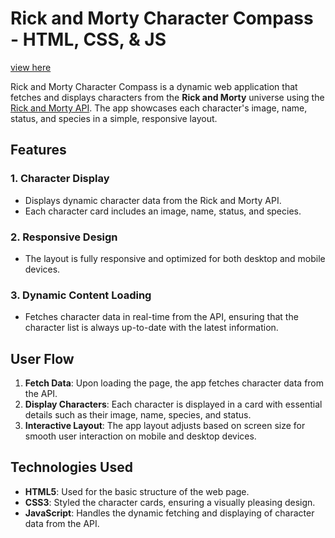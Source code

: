 # Rick and Morty Character Compass - HTML, CSS, & JS
[view here](https://nenorvalls.github.io/rick-_and-_morty_character_compass/)

Rick and Morty Character Compass is a dynamic web application that fetches and displays characters from the **Rick and Morty** universe using the [Rick and Morty API](https://rickandmortyapi.com/). The app showcases each character's image, name, status, and species in a simple, responsive layout.

## Features
### 1. **Character Display**
- Displays dynamic character data from the Rick and Morty API.
- Each character card includes an image, name, status, and species.

### 2. **Responsive Design**
- The layout is fully responsive and optimized for both desktop and mobile devices.

### 3. **Dynamic Content Loading**
- Fetches character data in real-time from the API, ensuring that the character list is always up-to-date with the latest information.

## User Flow
1. **Fetch Data**: Upon loading the page, the app fetches character data from the API.
2. **Display Characters**: Each character is displayed in a card with essential details such as their image, name, species, and status.
3. **Interactive Layout**: The app layout adjusts based on screen size for smooth user interaction on mobile and desktop devices.

## Technologies Used
- **HTML5**: Used for the basic structure of the web page.
- **CSS3**: Styled the character cards, ensuring a visually pleasing design.
- **JavaScript**: Handles the dynamic fetching and displaying of character data from the API.

